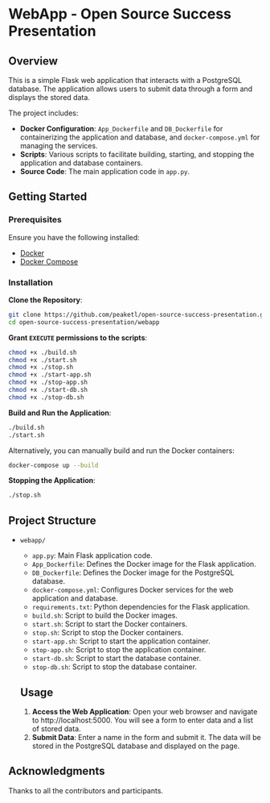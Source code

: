 # WebApp - Open Source Success Presentation

## Overview

This is a simple Flask web application that interacts with a PostgreSQL database. The application allows users to submit data through a form and displays the stored data.

The project includes:

- **Docker Configuration**: `App_Dockerfile` and `DB_Dockerfile` for containerizing the application and database, and `docker-compose.yml` for managing the services.
- **Scripts**: Various scripts to facilitate building, starting, and stopping the application and database containers.
- **Source Code**: The main application code in `app.py`.

## Getting Started

### Prerequisites

Ensure you have the following installed:

- [Docker](https://www.docker.com/get-started)
- [Docker Compose](https://docs.docker.com/compose/install/)

### Installation

**Clone the Repository**:

```bash
git clone https://github.com/peaketl/open-source-success-presentation.git
cd open-source-success-presentation/webapp
```

**Grant `EXECUTE` permissions to the scripts**:

```bash
chmod +x ./build.sh
chmod +x ./start.sh
chmod +x ./stop.sh
chmod +x ./start-app.sh
chmod +x ./stop-app.sh
chmod +x ./start-db.sh
chmod +x ./stop-db.sh
```

**Build and Run the Application**:

```bash
./build.sh
./start.sh
```

Alternatively, you can manually build and run the Docker containers:
```bash
docker-compose up --build
```

**Stopping the Application**:

```bash
./stop.sh
```

## Project Structure

- `webapp/`
  - `app.py`: Main Flask application code.
  - `App_Dockerfile`: Defines the Docker image for the Flask application.
  - `DB_Dockerfile`: Defines the Docker image for the PostgreSQL database.
  - `docker-compose.yml`: Configures Docker services for the web application and database.
  - `requirements.txt`: Python dependencies for the Flask application.
  - `build.sh`: Script to build the Docker images.
  - `start.sh`: Script to start the Docker containers.
  - `stop.sh`: Script to stop the Docker containers.
  - `start-app.sh`: Script to start the application container.
  - `stop-app.sh`: Script to stop the application container.
  - `start-db.sh`: Script to start the database container.
  - `stop-db.sh`: Script to stop the database container.

  ## Usage
  1. **Access the Web Application**: Open your web browser and navigate to http://localhost:5000. You will see a form to enter data and a list of stored data.
  2. **Submit Data**: Enter a name in the form and submit it. The data will be stored in the PostgreSQL database and displayed on the page.
  
## Acknowledgments
Thanks to all the contributors and participants.
